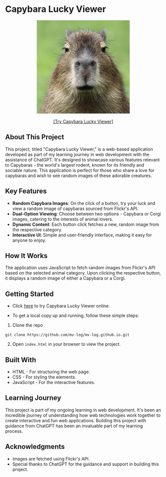 # Capybara Lucky Viewer

<p align="center">
  <img src="assets/banner.jpg" alt="Capybara Image" width="300" height="300"/>
</p>

<p align="center">
  <a href="https://mv-log.github.io/capybara-viewer/">[Try Capybara Lucky Viewer]</a>
</p>



## About This Project

This project, titled "Capybara Lucky Viewer," is a web-based application developed as part of my learning journey in web development with the assistance of ChatGPT. It's designed to showcase various features relevant to Capybaras - the world's largest rodent, known for its friendly and sociable nature. This application is perfect for those who share a love for capybaras and wish to see random images of these adorable creatures.

## Key Features

- **Random Capybara Images**: On the click of a button, try your luck and view a random image of capybaras sourced from Flickr's API.
- **Dual-Option Viewing**: Choose between two options - Capybara or Corgi images, catering to the interests of animal lovers.
- **Dynamic Content**: Each button click fetches a new, random image from the respective category.
- **Interactive UI**: Simple and user-friendly interface, making it easy for anyone to enjoy.

## How It Works

The application uses JavaScript to fetch random images from Flickr's API based on the selected animal category. Upon clicking the respective button, it displays a random image of either a Capybara or a Corgi.

## Getting Started

- Click [here](https://mv-log.github.io/capybara-viewer/) to try Capybara Lucky Viewer online.

- To get a local copy up and running, follow these simple steps:

1. Clone the repo

```
git clone https://github.com/mv-log/mv-log.github.io.git
```

2. Open `index.html` in your browser to view the project.

## Built With

- HTML - For structuring the web page.
- CSS - For styling the elements.
- JavaScript - For the interactive features.

## Learning Journey

This project is part of my ongoing learning in web development. It's been an incredible journey of understanding how web technologies work together to create interactive and fun web applications. Building this project with guidance from ChatGPT has been an invaluable part of my learning process.

## Acknowledgments

- Images are fetched using Flickr's API.
- Special thanks to ChatGPT for the guidance and support in building this project.
